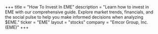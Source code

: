 +++
title = "How To Invest In EME"
description = "Learn how to invest in EME with our comprehensive guide. Explore market trends, financials, and the social pulse to help you make informed decisions when analyzing $EME."
ticker = "EME"
layout = "stocks"
company = "Emcor Group, Inc. (EME)"
+++

